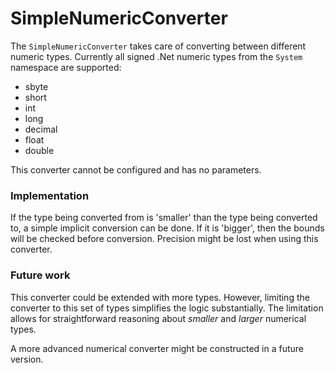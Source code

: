 # SimpleNumericConverter
The `SimpleNumericConverter` takes care of converting between different numeric types. 
Currently all signed .Net numeric types from the `System` namespace are supported:
* sbyte
* short
* int
* long
* decimal
* float
* double

This converter cannot be configured and has no parameters.

### Implementation
If the type being converted from is 'smaller' than the type being converted to, a simple implicit conversion can be done.
If it is 'bigger', then the bounds will be checked before conversion.
Precision might be lost when using this converter.

### Future work
This converter could be extended with more types.
However, limiting the converter to this set of types simplifies the logic substantially.
The limitation allows for straightforward reasoning about _smaller_ and _larger_ numerical types.

A more advanced numerical converter might be constructed in a future version.
